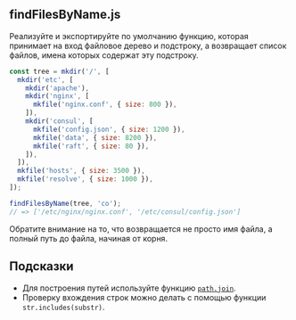 ## findFilesByName.js

Реализуйте и экспортируйте по умолчанию функцию, которая принимает на вход файловое дерево и подстроку, а возвращает список файлов, имена которых содержат эту подстроку.

```js
const tree = mkdir('/', [
  mkdir('etc', [
    mkdir('apache'),
    mkdir('nginx', [
      mkfile('nginx.conf', { size: 800 }),
    ]),
    mkdir('consul', [
      mkfile('config.json', { size: 1200 }),
      mkfile('data', { size: 8200 }),
      mkfile('raft', { size: 80 }),
    ]),
  ]),
  mkfile('hosts', { size: 3500 }),
  mkfile('resolve', { size: 1000 }),
]);

findFilesByName(tree, 'co');
// => ['/etc/nginx/nginx.conf', '/etc/consul/config.json']
```

Обратите внимание на то, что возвращается не просто имя файла, а полный путь до файла, начиная от корня.

## Подсказки
* Для построения путей используйте функцию [`path.join`](https://nodejs.org/api/path.html#path_path_join_paths).
* Проверку вхождения строк можно делать с помощью функции `str.includes(substr)`.
